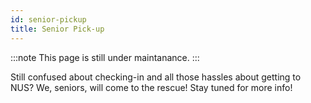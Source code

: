 ```yaml
---
id: senior-pickup
title: Senior Pick-up
---
```


:::note
This page is still under maintanance. 
:::

Still confused about checking-in and all those hassles about getting to NUS? We, seniors, will come to the rescue! Stay tuned for more info!
<!--stackedit_data:
eyJoaXN0b3J5IjpbLTEwODYwNzIwODksLTk4MDA0Njc5NSwxMz
M5NTUyODY3XX0=
-->